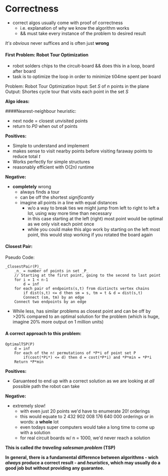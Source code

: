 # Correctness

- correct algos usually come with proof of correctness
  - i.e. explanation of _why_ we know the algorithm works
  - && must take every instance of the problem to desired result

_It's obvious_ never suffices and is often just **wrong**

#### First Problem: Robot Tour Optimization

- robot solders chips to the circuit-board && does this in a loop, board after board
- task is to optimize the loop in order to minimize ti04me spent per board

Problem: Robot Tour Optimization
Input: Set _S_ of _n_ points in the plane
Output: Shortes cycle tour that visits each point in the set _S_

**Algo ideas:**

####Nearest-neighbour heuristic:

- next node = closest unvisited points
- return to _P0_ when out of points

**Positives:**

- Simple to understand and implement
- makes sense to visit nearby points before visiting faraway points to reduce total _t_
- Works perfectly for simple structures
- reasonably efficient with O(2n) runtime

**Negative:**

- **completely** wrong
  - always finds a tour
  - can be off the shortest _significantly_
  - imagine all points in a line with equal distances
    - w/o a way to break ties we might jump from left to right to left a lot, using way more time than necessary
    - in this case starting at the left (right) most point would be optimal as we only visit each point once
    - while you could make this algo work by starting on the left most point, this would stop working if you rotated the board again

#### Closest Pair:

Pseudo Code:

```
_ClosestPair(P)_
    _n_ = number of points in set _P_
    // Starting at the first point, going to the second to last point
    for i = 1 < n-1
        d = inf
    for each pair of endpoints(s,t) from distincts vertex chains
        if dist(s,t) <= d then sm = s, tm = t & d = dist(s,t)
        Connect (sm, tm) by an edge
    Connect two endpoints by an edge
```

- While less, has similar problems as closest point and can be off by >20% compared to an optimal solution for the problem (which is huge, imagine 20% more output on 1 million units)

#### A correct approach to this problem:

```
OptimalTSP(P)
    d = inf
    For each of the n! permutations of *P*i of point set P
        if(cost(*Pi*) <= d) then d = cost(*P*i) and *P*min = *P*i
    Return *P*min
```

**Positives:**

- Garuanteed to end up with a correct solution as we are looking at _all_ possible path the robot can take

**Negative:**

- extremely slow!
  - with even just 20 points we'd have to enumerate 20! orderings
  - this would equate to 2 432 902 008 176 640 000 orderings or in words: a **whole** lot
  - even todays super computers would take a long time to come up with a solution
  - for real circuit boards w/ n = 1000, we'd never reach a solution

**This is called _the traveling salesman problem_ (TSP)**

**In general, there is a fundamental difference between algorithms - wich _always_ produce a correct result - and _heuristics_, which may usually do a good job but without providing any guarantee.**
